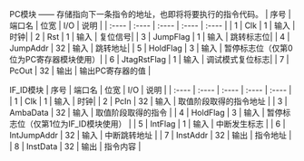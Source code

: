 PC模块 —— 存储指向下一条指令的地址，也即将将要执行的指令代码。
|   序号  | 端口名  | 位宽 | I/O  | 说明 |
|  :----  | :----  | :---- | :---- | :---- |
|  1   | Clk | 1 | 输入 | 时钟|
|  2   | Rst | 1 | 输入 | 复位信号|
|  3   | JumpFlag | 1 | 输入 | 跳转标志位|
|  4   | JumpAddr | 32 | 输入 | 跳转地址|
|  5   | HoldFlag | 3 | 输入 | 暂停标志位（仅第0位为PC寄存器模块使用）|
|  6   | JtagRstFlag | 1 | 输入 | 调试模式复位标志|
|  7   | PcOut | 32 | 输出 | 输出PC寄存器的值 |

IF_ID模块
|   序号  | 端口名  | 位宽 | I/O  | 说明 |
|  :----  | :----  | :---- | :---- | :---- |
|  1   | Clk | 1 | 输入 | 时钟|
|  2   | PcIn | 32 | 输入 | 取值阶段取得的指令地址 |
|  3  | AmbaData | 32 | 输入 | 取值阶段取得的指令 |
|  4   | HoldFlag | 3 | 输入 | 暂停标志位（仅第1位为IF_ID模块使用） |
|  5   | IntFlag | 1 | 输入 | 中断发生标志 |
| 6   | IntJumpAddr | 32 | 输入 | 中断跳转地址 |
|  7   | InstAddr | 32 | 输出 | 指令地址 |
|  8   | InstData | 32 | 输出 | 指令内容 |